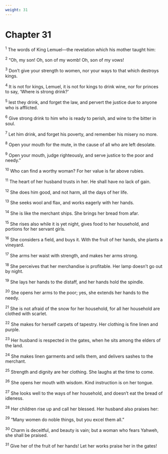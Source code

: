 ```yaml
---
weight: 31
---
```


# Chapter 31

<sup>1</sup> The words of King Lemuel—the revelation which his mother taught him: 

<sup>2</sup> “Oh, my son! Oh, son of my womb! Oh, son of my vows! 

<sup>3</sup> Don’t give your strength to women, nor your ways to that which destroys kings. 

<sup>4</sup> It is not for kings, Lemuel, it is not for kings to drink wine, nor for princes to say, ‘Where is strong drink?’ 

<sup>5</sup> lest they drink, and forget the law, and pervert the justice due to anyone who is afflicted. 

<sup>6</sup> Give strong drink to him who is ready to perish, and wine to the bitter in soul. 

<sup>7</sup> Let him drink, and forget his poverty, and remember his misery no more. 

<sup>8</sup> Open your mouth for the mute, in the cause of all who are left desolate. 

<sup>9</sup> Open your mouth, judge righteously, and serve justice to the poor and needy.” 

<sup>10</sup> Who can find a worthy woman? For her value is far above rubies. 

<sup>11</sup> The heart of her husband trusts in her. He shall have no lack of gain. 

<sup>12</sup> She does him good, and not harm, all the days of her life. 

<sup>13</sup> She seeks wool and flax, and works eagerly with her hands. 

<sup>14</sup> She is like the merchant ships. She brings her bread from afar. 

<sup>15</sup> She rises also while it is yet night, gives food to her household, and portions for her servant girls. 

<sup>16</sup> She considers a field, and buys it. With the fruit of her hands, she plants a vineyard. 

<sup>17</sup> She arms her waist with strength, and makes her arms strong. 

<sup>18</sup> She perceives that her merchandise is profitable. Her lamp doesn’t go out by night. 

<sup>19</sup> She lays her hands to the distaff, and her hands hold the spindle. 

<sup>20</sup> She opens her arms to the poor; yes, she extends her hands to the needy. 

<sup>21</sup> She is not afraid of the snow for her household, for all her household are clothed with scarlet. 

<sup>22</sup> She makes for herself carpets of tapestry. Her clothing is fine linen and purple. 

<sup>23</sup> Her husband is respected in the gates, when he sits among the elders of the land. 

<sup>24</sup> She makes linen garments and sells them, and delivers sashes to the merchant. 

<sup>25</sup> Strength and dignity are her clothing. She laughs at the time to come. 

<sup>26</sup> She opens her mouth with wisdom. Kind instruction is on her tongue. 

<sup>27</sup> She looks well to the ways of her household, and doesn’t eat the bread of idleness. 

<sup>28</sup> Her children rise up and call her blessed. Her husband also praises her: 

<sup>29</sup> “Many women do noble things, but you excel them all.” 

<sup>30</sup> Charm is deceitful, and beauty is vain; but a woman who fears Yahweh, she shall be praised. 

<sup>31</sup> Give her of the fruit of her hands! Let her works praise her in the gates! 

